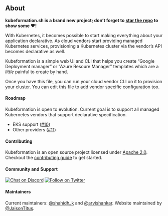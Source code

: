 ## About

**kubeformation.sh is a brand new project; don’t forget to [star the
repo](https://github.com/hasura/kubeformation) to show some ❤️!**

With Kubernetes, it becomes possible to start making everything about your
application declarative. As cloud vendors start providing managed Kubernetes
services, provisioning a Kubernetes cluster via the vendor’s API becomes
declarative as well.

Kubeformation is a simple web UI and CLI that helps you create “Google
Deployment manager” or “Azure Resoure Manager” templates which are a _little_
painful to create by hand.

Once you have this file, you can run your cloud vendor CLI on it to provision
your cluster. You can edit this file to add vendor specific configuration too.

#### Roadmap

Kubeformation is open to evolution. Current goal is to support all managed
Kubernetes vendors that support declarative specification.

- EKS support ([#10](https://github.com/hasura/kubeformation/issues/10))
- Other providers ([#11](https://github.com/hasura/kubeformation/issues/11))

#### Contributing

Kubeformation is an open source project licensed under [Apache
2.0](https://github.com/hasura/kubeformation/blob/master/LICENSE). Checkout the
[contributing
guide](https://github.com/hasura/kubeformation/blob/master/CONTRIBUTING.md) to
get started. 

#### Community and Support

[![Chat on Discord](https://img.shields.io/discord/407792526867693568.svg?logo=discord)](https://discord.gg/TEPDKXe)
[![Follow on Twitter](https://img.shields.io/twitter/follow/kubeformation.svg?style=social&logo=twitter)](https://twitter.com/intent/follow?screen_name=kubeformation)

#### Maintainers

Current maintainers: [@shahidh_k](https://twitter.com/shahidh_k) and
[@arvishankar](https://twitter.com/arvishankar). Website maintained by
[@JaisonTitus](https://twitter.com/JaisonTitus). 
